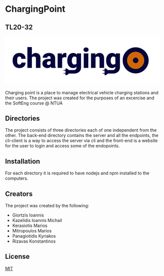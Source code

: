 # ChargingPoint
## TL20-32
![logo](./documentation/logo.png)

Charging point is a place to manage electrical vehicle charging stations and their users. The project was created for the purposes of an excercise and the SoftEng course @ NTUA

## Directories

The project consists of three directories each of one independent from the other. The back-end directory contains the server and all the endpoints, the cli-client is a way to access the server via cli and the front-end is a website for the user to login and access some of the endopoints.

## Installation

For each directory it is required to have nodejs and npm installed to the computers.
## Creators
The project was created by the following:
* Giortzis Ioannis
* Kazelidis Ioannis Michail
* Kerasiotis Marios
* Mitropoulos Marios
* Panagiotidis Kyriakos
* Rizavas Konstantinos

## License
[MIT](https://choosealicense.com/licenses/mit/)
